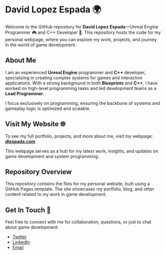 # David Lopez Espada 🌍

Welcome to the GitHub repository for **David Lopez Espada**—Unreal Engine Programmer 🎮 and C++ Developer 👾. This repository hosts the code for my personal webpage, where you can explore my work, projects, and journey in the world of game development.

## About Me
I am an experienced **Unreal Engine** programmer and **C++** developer, specializing in creating complex systems for games and interactive applications. With a strong background in both **Blueprints** and **C++**, I have worked on high-level programming tasks and led development teams as a **Lead Programmer**.

I focus exclusively on programming, ensuring the backbone of systems and gameplay logic is optimized and scalable.

## Visit My Website 🌐
To see my full portfolio, projects, and more about me, visit my webpage:  
[**dlespada.com**](https://dlespada.com)

This webpage serves as a hub for my latest work, insights, and updates on game development and system programming.

## Repository Overview
This repository contains the files for my personal website, built using a GitHub Pages template. The site showcases my portfolio, blog, and other content related to my work in game development.

## Get In Touch 💬
Feel free to connect with me for collaboration, questions, or just to chat about game development:
- [Twitter](https://twitter.com/yourhandle)
- [LinkedIn](https://linkedin.com/in/yourprofile)
- [Email](mailto:youremail@domain.com)
